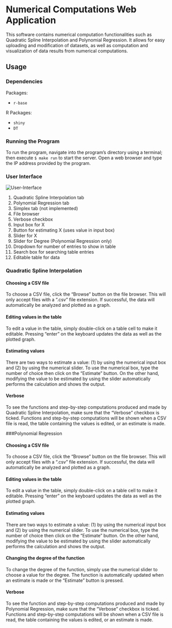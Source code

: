 # Numerical Computations Web Application
This software contains numerical computation functionalities such as Quadratic Spline Interpolation and Polynomial Regression. It allows for easy uploading and modification of datasets, as well as computation and visualization of data results from numerical computations.

## Usage
### Dependencies
Packages:
*   `r-base`

R Packages:
*   `shiny`
*   `DT`

### Running the Program

To run the program, navigate into the program’s directory using a terminal; then execute `$ make run` to start the server. Open a web browser and type the IP address provided by the program. 


### User Interface
![User-Interface](https://github.com/keithliam/rshiny-numerical-methods-app/tree/master/docs/user-interface.png "User-Interface")
1.  Quadratic Spline Interpolation tab
2.  Polynomial Regression tab
3.  Simplex tab (not implemented)
4.  File browser
5.  Verbose checkbox
6.  Input box for X
7.  Button for estimating X (uses value in input box)
8.  Slider for X
9.  Slider for Degree (Polynomial Regression only)
10. Dropdown for number of entries to show in table
11. Search box for searching table entries
12. Editable table for data

### Quadratic Spline Interpolation

#### Choosing a CSV file
To choose a CSV file, click the “Browse” button on the file browser. This will only accept files with a “.csv” file extension. If successful, the data will automatically be analyzed and plotted as a graph. 

#### Editing values in the table
To edit a value in the table, simply double-click on a table cell to make it editable. Pressing “enter” on the keyboard updates the data as well as the plotted graph.

#### Estimating  values
There are two ways to estimate a value: (1) by using the numerical input box and (2) by using the numerical slider. To use the numerical box, type the number of choice then click on the “Estimate” button. On the other hand, modifying the value to be estimated by using the slider automatically performs the calculation and shows the output.

#### Verbose
To see the functions and step-by-step computations produced and made by Quadratic Spline Interpolation, make sure that the “Verbose” checkbox is ticked. Functions and step-by-step computations will be shown when a CSV file is read, the table containing the values is edited, or an estimate is made.

###Polynomial Regression

#### Choosing a CSV file
To choose a CSV file, click the “Browse” button on the file browser. This will only accept files with a “.csv” file extension. If successful, the data will automatically be analyzed and plotted as a graph. 

#### Editing values in the table
To edit a value in the table, simply double-click on a table cell to make it editable. Pressing “enter” on the keyboard updates the data as well as the plotted graph.

#### Estimating  values
There are two ways to estimate a value: (1) by using the numerical input box and (2) by using the numerical slider. To use the numerical box, type the number of choice then click on the “Estimate” button. On the other hand, modifying the value to be estimated by using the slider automatically performs the calculation and shows the output.

#### Changing the degree of the function
To change the degree of the function, simply use the numerical slider to choose a value for the degree. The function is automatically updated when an estimate is made or the “Estimate” button is pressed.

#### Verbose
To see the function and step-by-step computations produced and made by Polynomial Regression, make sure that the “Verbose” checkbox is ticked. Functions and step-by-step computations will be shown when a CSV file is read, the table containing the values is edited, or an estimate is made. 
